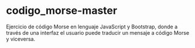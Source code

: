 # codigo_morse-master

Ejercicio de código Morse en lenguaje JavaScript y Bootstrap, donde a través de una interfaz el usuario puede traducir un mensaje a código Morse y viceversa.
